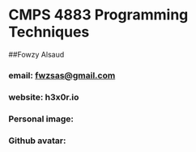 # CMPS 4883 Programming Techniques
##Fowzy Alsaud
### email:  fwzsas@gmail.com
### website: h3x0r.io
### Personal image:
### Github avatar:

